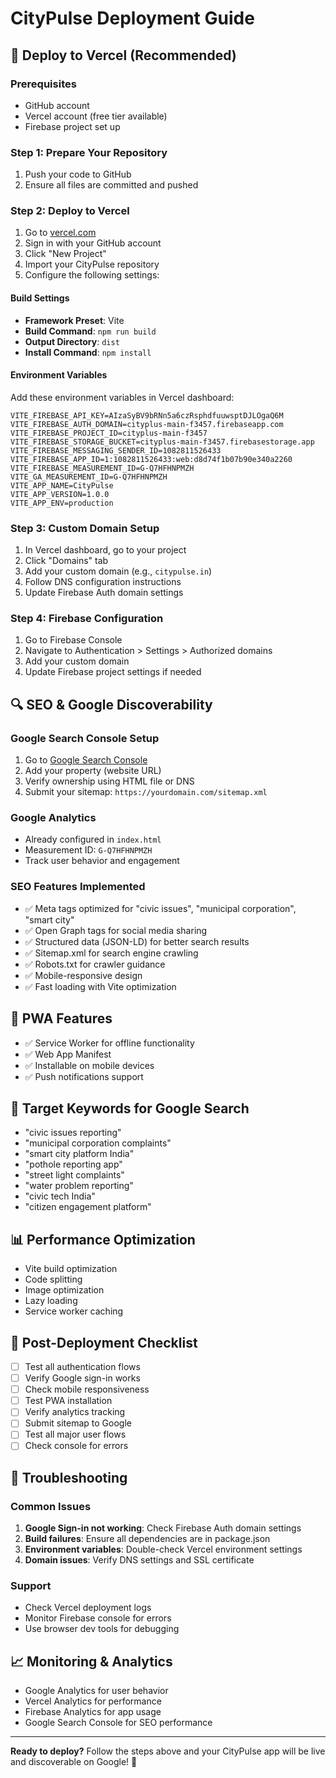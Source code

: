 # CityPulse Deployment Guide

## 🚀 Deploy to Vercel (Recommended)

### Prerequisites
- GitHub account
- Vercel account (free tier available)
- Firebase project set up

### Step 1: Prepare Your Repository
1. Push your code to GitHub
2. Ensure all files are committed and pushed

### Step 2: Deploy to Vercel
1. Go to [vercel.com](https://vercel.com)
2. Sign in with your GitHub account
3. Click "New Project"
4. Import your CityPulse repository
5. Configure the following settings:

#### Build Settings
- **Framework Preset**: Vite
- **Build Command**: `npm run build`
- **Output Directory**: `dist`
- **Install Command**: `npm install`

#### Environment Variables
Add these environment variables in Vercel dashboard:

```
VITE_FIREBASE_API_KEY=AIzaSyBV9bRNn5a6czRsphdfuuwsptDJLOgaQ6M
VITE_FIREBASE_AUTH_DOMAIN=cityplus-main-f3457.firebaseapp.com
VITE_FIREBASE_PROJECT_ID=cityplus-main-f3457
VITE_FIREBASE_STORAGE_BUCKET=cityplus-main-f3457.firebasestorage.app
VITE_FIREBASE_MESSAGING_SENDER_ID=1082811526433
VITE_FIREBASE_APP_ID=1:1082811526433:web:d8d74f1b07b90e340a2260
VITE_FIREBASE_MEASUREMENT_ID=G-Q7HFHNPMZH
VITE_GA_MEASUREMENT_ID=G-Q7HFHNPMZH
VITE_APP_NAME=CityPulse
VITE_APP_VERSION=1.0.0
VITE_APP_ENV=production
```

### Step 3: Custom Domain Setup
1. In Vercel dashboard, go to your project
2. Click "Domains" tab
3. Add your custom domain (e.g., `citypulse.in`)
4. Follow DNS configuration instructions
5. Update Firebase Auth domain settings

### Step 4: Firebase Configuration
1. Go to Firebase Console
2. Navigate to Authentication > Settings > Authorized domains
3. Add your custom domain
4. Update Firebase project settings if needed

## 🔍 SEO & Google Discoverability

### Google Search Console Setup
1. Go to [Google Search Console](https://search.google.com/search-console)
2. Add your property (website URL)
3. Verify ownership using HTML file or DNS
4. Submit your sitemap: `https://yourdomain.com/sitemap.xml`

### Google Analytics
- Already configured in `index.html`
- Measurement ID: `G-Q7HFHNPMZH`
- Track user behavior and engagement

### SEO Features Implemented
- ✅ Meta tags optimized for "civic issues", "municipal corporation", "smart city"
- ✅ Open Graph tags for social media sharing
- ✅ Structured data (JSON-LD) for better search results
- ✅ Sitemap.xml for search engine crawling
- ✅ Robots.txt for crawler guidance
- ✅ Mobile-responsive design
- ✅ Fast loading with Vite optimization

## 📱 PWA Features
- ✅ Service Worker for offline functionality
- ✅ Web App Manifest
- ✅ Installable on mobile devices
- ✅ Push notifications support

## 🎯 Target Keywords for Google Search
- "civic issues reporting"
- "municipal corporation complaints"
- "smart city platform India"
- "pothole reporting app"
- "street light complaints"
- "water problem reporting"
- "civic tech India"
- "citizen engagement platform"

## 📊 Performance Optimization
- Vite build optimization
- Code splitting
- Image optimization
- Lazy loading
- Service worker caching

## 🔧 Post-Deployment Checklist
- [ ] Test all authentication flows
- [ ] Verify Google sign-in works
- [ ] Check mobile responsiveness
- [ ] Test PWA installation
- [ ] Verify analytics tracking
- [ ] Submit sitemap to Google
- [ ] Test all major user flows
- [ ] Check console for errors

## 🚨 Troubleshooting

### Common Issues
1. **Google Sign-in not working**: Check Firebase Auth domain settings
2. **Build failures**: Ensure all dependencies are in package.json
3. **Environment variables**: Double-check Vercel environment settings
4. **Domain issues**: Verify DNS settings and SSL certificate

### Support
- Check Vercel deployment logs
- Monitor Firebase console for errors
- Use browser dev tools for debugging

## 📈 Monitoring & Analytics
- Google Analytics for user behavior
- Vercel Analytics for performance
- Firebase Analytics for app usage
- Google Search Console for SEO performance

---

**Ready to deploy?** Follow the steps above and your CityPulse app will be live and discoverable on Google! 🎉
